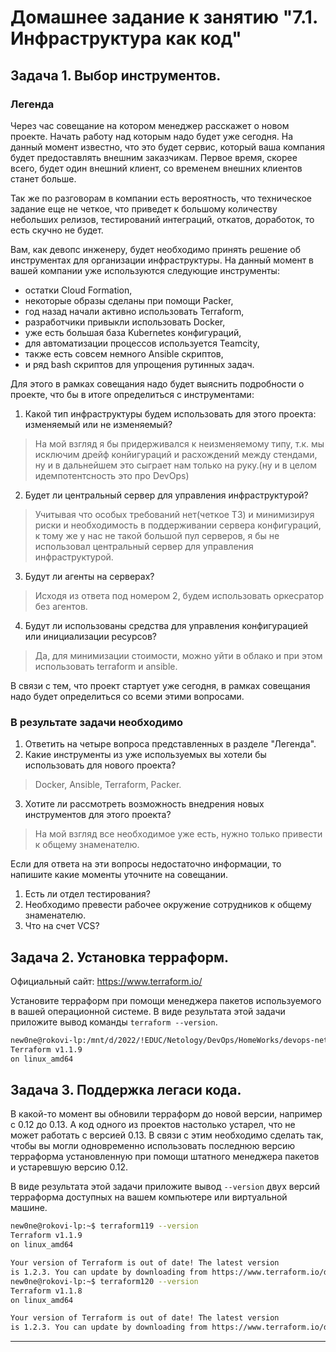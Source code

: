 # Домашнее задание к занятию "7.1. Инфраструктура как код"

## Задача 1. Выбор инструментов. 
 
### Легенда
 
Через час совещание на котором менеджер расскажет о новом проекте. Начать работу над которым надо 
будет уже сегодня. 
На данный момент известно, что это будет сервис, который ваша компания будет предоставлять внешним заказчикам.
Первое время, скорее всего, будет один внешний клиент, со временем внешних клиентов станет больше.

Так же по разговорам в компании есть вероятность, что техническое задание еще не четкое, что приведет к большому
количеству небольших релизов, тестирований интеграций, откатов, доработок, то есть скучно не будет.  
   
Вам, как девопс инженеру, будет необходимо принять решение об инструментах для организации инфраструктуры.
На данный момент в вашей компании уже используются следующие инструменты: 
- остатки Сloud Formation, 
- некоторые образы сделаны при помощи Packer,
- год назад начали активно использовать Terraform, 
- разработчики привыкли использовать Docker, 
- уже есть большая база Kubernetes конфигураций, 
- для автоматизации процессов используется Teamcity, 
- также есть совсем немного Ansible скриптов, 
- и ряд bash скриптов для упрощения рутинных задач.  

Для этого в рамках совещания надо будет выяснить подробности о проекте, что бы в итоге определиться с инструментами:

1. Какой тип инфраструктуры будем использовать для этого проекта: изменяемый или не изменяемый?
> На мой взгляд я бы придерживался к неизменяемому типу, т.к. мы исключим дрейф конйигураций и расхождений 
> между стендами, ну и в дальнейшем это сыграет нам только на руку.(ну и в целом идемпотентсность это про DevOps)
2. Будет ли центральный сервер для управления инфраструктурой?
> Учитывая что особых требований нет(четкое ТЗ) и минимизируя риски и необходимость в поддерживании сервера конфигураций,
> к тому же у нас не такой большой пул серверов, я бы не использовал центральный сервер для управления инфраструктурой.
3. Будут ли агенты на серверах?
> Исходя из ответа под номером 2, будем использовать оркесратор без агентов.
4. Будут ли использованы средства для управления конфигурацией или инициализации ресурсов?
> Да, для минимизации стоимости, можно уйти в облако и при этом использовать terraform и ansible.
 
В связи с тем, что проект стартует уже сегодня, в рамках совещания надо будет определиться со всеми этими вопросами.


### В результате задачи необходимо

1. Ответить на четыре вопроса представленных в разделе "Легенда". 
2. Какие инструменты из уже используемых вы хотели бы использовать для нового проекта? 
>Docker, Ansible, Terraform, Packer.
3. Хотите ли рассмотреть возможность внедрения новых инструментов для этого проекта? 
> На мой взгляд все необходимое уже есть, нужно только привести к общему знаменателю.

Если для ответа на эти вопросы недостаточно информации, то напишите какие моменты уточните на совещании.

1. Есть ли отдел тестирования?
2. Необходимо превести рабочее окружение сотрудников к общему знаменателю.
3. Что на счет VCS?


## Задача 2. Установка терраформ. 

Официальный сайт: https://www.terraform.io/

Установите терраформ при помощи менеджера пакетов используемого в вашей операционной системе.
В виде результата этой задачи приложите вывод команды `terraform --version`.

```bash
new0ne@rokovi-lp:/mnt/d/2022/!EDUC/Netology/DevOps/HomeWorks/devops-netology_$ terraform --version
Terraform v1.1.9
on linux_amd64
```

## Задача 3. Поддержка легаси кода. 

В какой-то момент вы обновили терраформ до новой версии, например с 0.12 до 0.13. 
А код одного из проектов настолько устарел, что не может работать с версией 0.13. 
В связи с этим необходимо сделать так, чтобы вы могли одновременно использовать последнюю версию терраформа установленную при помощи
штатного менеджера пакетов и устаревшую версию 0.12. 

В виде результата этой задачи приложите вывод `--version` двух версий терраформа доступных на вашем компьютере 
или виртуальной машине.

```bash
new0ne@rokovi-lp:~$ terraform119 --version
Terraform v1.1.9
on linux_amd64

Your version of Terraform is out of date! The latest version
is 1.2.3. You can update by downloading from https://www.terraform.io/downloads.html
new0ne@rokovi-lp:~$ terraform120 --version
Terraform v1.1.8
on linux_amd64

Your version of Terraform is out of date! The latest version
is 1.2.3. You can update by downloading from https://www.terraform.io/downloads.html
```
---